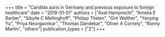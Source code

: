 +++
title = "Candida auris in Germany and previous exposure to foreign healthcare"
date = "2019-01-01"
authors = ["Axel Hamprecht", "Amelia E Barber", "Sibylle C Mellinghoff", "Philipp Thelen", "Grit Walther", "Yanying Yu", "Priya Neurgaonkar", "Thomas Dandekar", "Oliver A Cornely", "Ronny Martin", "others"]
publication_types = ["2"]
+++
